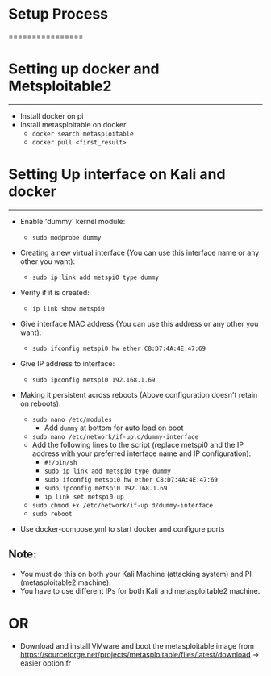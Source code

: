 # Setup Process
================

# Setting up docker and Metsploitable2
---------------------------------------
- Install docker on pi
- Install metasploitable on docker
	- `docker search metasploitable`
	- `docker pull <first_result>`

# Setting Up interface on Kali and docker
------------------------------------------
- Enable 'dummy' kernel module:
	- `sudo modprobe dummy`
- Creating a new virtual interface (You can use this interface name or any other you want):
	- `sudo ip link add metspi0 type dummy`
- Verify if it is created:
	- `ip link show metspi0`
- Give interface MAC address (You can use this address or any other you want):
	- `sudo ifconfig metspi0 hw ether C8:D7:4A:4E:47:69`
- Give IP address to interface:
	- `sudo ipconfig metspi0 192.168.1.69` 

- Making it persistent across reboots (Above configuration doesn't retain on reboots):
	- `sudo nano /etc/modules`
		- Add `dummy` at bottom for auto load on boot
	- `sudo nano /etc/network/if-up.d/dummy-interface`
	- Add the following lines to the script (replace metspi0 and the IP address with your preferred interface name and IP configuration):
		- `#!/bin/sh`
		- `sudo ip link add metspi0 type dummy`
		- `sudo ifconfig metspi0 hw ether C8:D7:4A:4E:47:69`
		- `sudo ipconfig metspi0 192.168.1.69`
		- `ip link set metspi0 up`
	- `sudo chmod +x /etc/network/if-up.d/dummy-interface`
	- `sudo reboot`

- Use docker-compose.yml to start docker and configure ports  

## Note: 
 - You must do this on both your Kali Machine (attacking system) and PI (metasploitable2 machine).
 - You have to use different IPs for both Kali and metasploitable2 machine.


OR
===

- Download and install VMware and boot the metasploitable image from https://sourceforge.net/projects/metasploitable/files/latest/download -> easier option fr